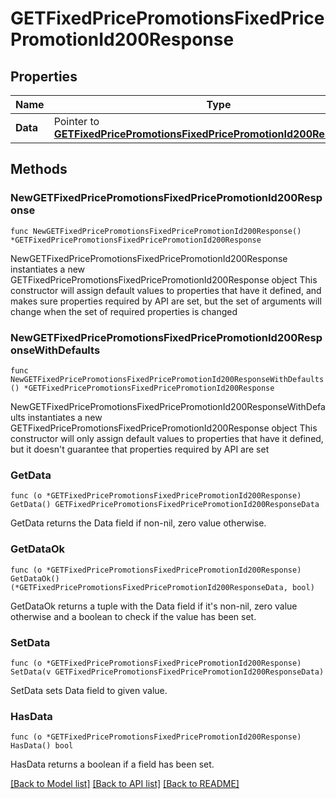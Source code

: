 # GETFixedPricePromotionsFixedPricePromotionId200Response

## Properties

Name | Type | Description | Notes
------------ | ------------- | ------------- | -------------
**Data** | Pointer to [**GETFixedPricePromotionsFixedPricePromotionId200ResponseData**](GETFixedPricePromotionsFixedPricePromotionId200ResponseData.md) |  | [optional] 

## Methods

### NewGETFixedPricePromotionsFixedPricePromotionId200Response

`func NewGETFixedPricePromotionsFixedPricePromotionId200Response() *GETFixedPricePromotionsFixedPricePromotionId200Response`

NewGETFixedPricePromotionsFixedPricePromotionId200Response instantiates a new GETFixedPricePromotionsFixedPricePromotionId200Response object
This constructor will assign default values to properties that have it defined,
and makes sure properties required by API are set, but the set of arguments
will change when the set of required properties is changed

### NewGETFixedPricePromotionsFixedPricePromotionId200ResponseWithDefaults

`func NewGETFixedPricePromotionsFixedPricePromotionId200ResponseWithDefaults() *GETFixedPricePromotionsFixedPricePromotionId200Response`

NewGETFixedPricePromotionsFixedPricePromotionId200ResponseWithDefaults instantiates a new GETFixedPricePromotionsFixedPricePromotionId200Response object
This constructor will only assign default values to properties that have it defined,
but it doesn't guarantee that properties required by API are set

### GetData

`func (o *GETFixedPricePromotionsFixedPricePromotionId200Response) GetData() GETFixedPricePromotionsFixedPricePromotionId200ResponseData`

GetData returns the Data field if non-nil, zero value otherwise.

### GetDataOk

`func (o *GETFixedPricePromotionsFixedPricePromotionId200Response) GetDataOk() (*GETFixedPricePromotionsFixedPricePromotionId200ResponseData, bool)`

GetDataOk returns a tuple with the Data field if it's non-nil, zero value otherwise
and a boolean to check if the value has been set.

### SetData

`func (o *GETFixedPricePromotionsFixedPricePromotionId200Response) SetData(v GETFixedPricePromotionsFixedPricePromotionId200ResponseData)`

SetData sets Data field to given value.

### HasData

`func (o *GETFixedPricePromotionsFixedPricePromotionId200Response) HasData() bool`

HasData returns a boolean if a field has been set.


[[Back to Model list]](../README.md#documentation-for-models) [[Back to API list]](../README.md#documentation-for-api-endpoints) [[Back to README]](../README.md)


